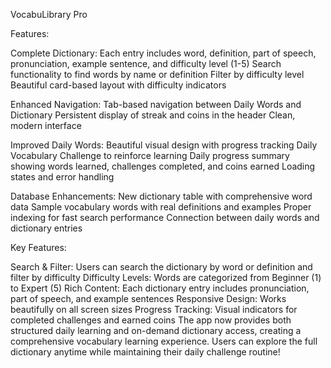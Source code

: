 VocabuLibrary Pro

Features:

Complete Dictionary:
Each entry includes word, definition, part of speech, pronunciation, example sentence, and difficulty level (1-5)
Search functionality to find words by name or definition
Filter by difficulty level
Beautiful card-based layout with difficulty indicators

Enhanced Navigation:
Tab-based navigation between Daily Words and Dictionary
Persistent display of streak and coins in the header
Clean, modern interface

Improved Daily Words:
Beautiful visual design with progress tracking
Daily Vocabulary Challenge to reinforce learning 
Daily progress summary showing words learned, challenges completed, and coins earned
Loading states and error handling

Database Enhancements:
New dictionary table with comprehensive word data
Sample vocabulary words with real definitions and examples
Proper indexing for fast search performance
Connection between daily words and dictionary entries

Key Features:

Search & Filter: Users can search the dictionary by word or definition and filter by difficulty
Difficulty Levels: Words are categorized from Beginner (1) to Expert (5)
Rich Content: Each dictionary entry includes pronunciation, part of speech, and example sentences
Responsive Design: Works beautifully on all screen sizes
Progress Tracking: Visual indicators for completed challenges and earned coins
The app now provides both structured daily learning and on-demand dictionary access, creating a comprehensive vocabulary learning experience. Users can explore the full dictionary anytime while maintaining their daily challenge routine!
